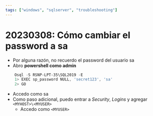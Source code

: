 ```yaml
---
tags: ["windows", "sqlserver", "troubleshooting"]
---
```


# 20230308: Cómo cambiar el password a sa

- Por alguna razón, no recuerdo el password del usuario sa
- Abro **powershell como admin**

```powershell
	Osql -S RSNP-LPT-35\SQL2019 -E
	1> EXEC sp_password NULL, 'secret123', 'sa'
	2> GO
```

- Accedo como sa
- Como paso adicional, puedo entrar a *Security*, *Logins* y agregar `<MYHOST>\<MYUSER>`
	- Accedo como `<MYUSER>`